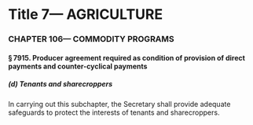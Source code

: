 
# Title 7— AGRICULTURE
### CHAPTER 106— COMMODITY PROGRAMS
#### § 7915. Producer agreement required as condition of provision of direct payments and counter-cyclical payments
##### (d) Tenants and sharecroppers

In carrying out this subchapter, the Secretary shall provide adequate safeguards to protect the interests of tenants and sharecroppers.
